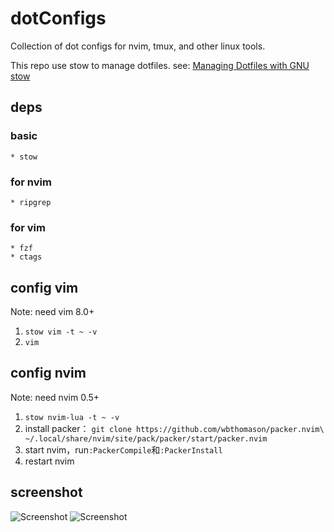 # dotConfigs

Collection of dot configs for nvim, tmux, and other linux tools.

This repo use stow to manage dotfiles. see: [Managing Dotfiles with GNU stow](https://news.ycombinator.com/item?id=27137172)

## deps
### basic
    * stow

### for nvim
    * ripgrep

### for vim
    * fzf
    * ctags

## config vim
Note: need vim 8.0+
1. `stow vim -t ~ -v`
2. `vim`

## config nvim
Note: need nvim 0.5+
1. `stow nvim-lua -t ~ -v`
2. install packer： ```
git clone https://github.com/wbthomason/packer.nvim\
 ~/.local/share/nvim/site/pack/packer/start/packer.nvim ```
3. start nvim，run`:PackerCompile`和`:PackerInstall`
4. restart nvim

## screenshot
![Screenshot](/screenshots/nvim.png?raw=true "Example Screenshot")
![Screenshot](/screenshots/nvim1.png?raw=true "Example Screenshot")
